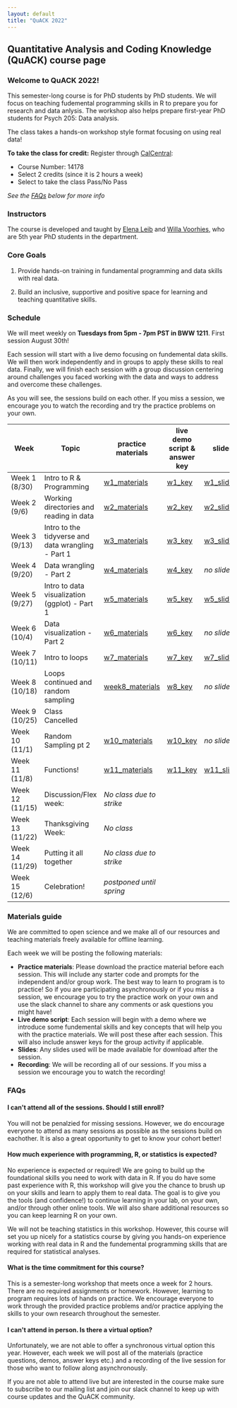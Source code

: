 ```yaml
---
layout: default
title: "QuACK 2022"
---
```

## Quantitative Analysis and Coding Knowledge (QuACK) course page

### Welcome to QuACK 2022!
This semester-long course is for PhD students by PhD students. We will focus on teaching fudemental programming skills in R to prepare you for research and data anlysis. The workshop also helps prepare first-year PhD students for Psych 205: Data analysis. 

The class takes a hands-on workshop style format focusing on using real data!

**To take the class for credit:** Register  through [CalCentral](https://calcentral.berkeley.edu/dashboard):
* Course Number: 14178
* Select 2 credits (since it is 2 hours a week)
* Select to take the class Pass/No Pass

*See the [FAQs](#faqs) below for more info*

### Instructors
The course is developed and taught by [Elena Leib](https://ucb-psychology-quack.github.io/site/about/about) and [Willa Voorhies](https://ucb-psychology-quack.github.io/site/about/about), who are 5th year PhD students in the department.

### Core Goals
1) Provide hands-on training in fundamental programming and data skills with real data.  

2) Build an inclusive, supportive and positive space for learning and teaching quantitative skills. 

### Schedule

We will meet weekly on **Tuesdays from 5pm - 7pm PST in BWW 1211**.  First session August 30th!

Each session will start with a live demo focusing on fundemental data skills. We will then work independently and in groups to apply these skills to real data. Finally, we will finish each session with a group discussion centering around challenges you faced working with the data and ways to address and overcome these challenges. 

As you will see, the sessions build on each other. If you miss a session, we encourage you to watch the recording and try the practice problems on your own. 

|  Week | Topic | practice materials | live demo script & answer key | slides | recording | 
| ------|-------|------- |  ------|-------|-------|
| Week 1 (8/30) |Intro to R & Programming|[w1_materials](week1/week1.zip)|[w1_key](week1/week1_key.R)|[w1_slides](week1/QuACK_Week1_Intro.pdf)|[w1_recording](week1/week1_recording.zip)|
| Week 2 (9/6) |Working directories and reading in data|[w2_materials](week2/week2.zip)|[w2_key](week2/week2_key.R)|[w2_slides](week2/week2_slides.pdf)|[w2_recording](https://youtu.be/Gkt84unZNnE)|
| Week 3 (9/13) |Intro to the tidyverse and data wrangling - Part 1|[w3_materials](week3/week3.zip)|[w3_key](week3/week3_key.R)|[w3_slides](week3/week3_slides.pdf)|[w3_recording](https://youtu.be/HPFYwVa8kV8)|
| Week 4 (9/20)|Data wrangling - Part 2|[w4_materials](week4/week4.zip)|[w4_key](week4/week4_key.R)|*no slides*|[w4_recording](https://youtu.be/x3HHvLZxc2o)|
| Week 5 (9/27) |Intro to data visualization (ggplot) - Part 1|[w5_materials](week5/week5.zip)|[w5_key](week5/week5_key.R)|[w5_slides](week5/DataViz-part1.pdf)|[w5_recording](https://drive.google.com/file/d/1g8E4Ee6KASm6K3phpMNumq7U-LLfI2lZ/view?usp=sharing)|
| Week 6 (10/4) |Data visualization - Part 2|[w6_materials](week6/week6.zip)|[w6_key](week6/week6_key.R)|*no slides*|[w6_recording](https://youtu.be/qqtY-uVxEJI)|
| Week 7 (10/11) |Intro to loops|[w7_materials](week7/week7_starter.R)|[w7_key](week7/week7_key.R)|[w7_slides](week7/week7_slides.pdf)|[w7_recording](https://youtu.be/ra8PE4mAZaU)|||
| Week 8 (10/18) |Loops continued and random sampling|[week8_materials](week8/week8.zip)|[w8_key](week8/week8_key.zip)|*no slides*|*see last year* [w8_recording](https://berkeley.app.box.com/s/8g6ypulaoo3e41rs8zqxzu6p4k5sv91s)|
| Week 9 (10/25) |Class Cancelled|||||
| Week 10 (11/1) |Random Sampling pt 2|[w10_materials](week10/week_10_starter.R)|[w10_key](week10/week_10_key.R)|*no slides*|[w10_recording](https://drive.google.com/file/d/1xsHh9jjkLpGulov0vKHXafB_sDqjJDms/view?usp=share_link)|
| Week 11 (11/8) |Functions!|[w11_materials](week11/week11.zip)|[w11_key](week11/week11_key.R)|[w11_slides](week11/week11_slides.pdf)|[w11_recording](https://youtu.be/uNfz156f2bI)|
| Week 12 (11/15) |Discussion/Flex week: |*No class due to strike*|||||
| Week 13 (11/22) |Thanksgiving Week: |*No class*||||
| Week 14 (11/29) |Putting it all together|*No class due to strike*||||
| Week 15 (12/6) |Celebration! |*postponed until spring*||||


### Materials guide
We are committed to open science and we make all of our resources and teaching materials freely available for offline learning.

Each week we will be posting the following materials:
* **Practice materials**: Please download the practice material before each session. This will include any starter code and prompts for the independent and/or group work. The best way to learn to program is to practice! So if you are participating asynchronously or if you miss a session, we encourage you to try the practice work on your own and use the slack channel to share any comments or ask questions you might have! 
* **Live demo script**: Each session will begin with a demo where we introduce some fundemental skills and key concepts that will help you with the practice materials. We will post these after each session. This will also include answer keys for the group activity if applicable. 
* **Slides**: Any slides used will be made available for download after the session. 
* **Recording**: We will be recording all of our sessions. If you miss a session we encourage you to watch the recording! 

### FAQs

#### I can't attend all of the sessions. Should I still enroll? 
You will not be penalzied for missing sessions. However, we do encourage everyone to attend as many sessions as possible as the sessions build on eachother. It is also a great opportunity to get to know your cohort better! 

#### How much experience with programming, R, or statistics is expected?
No experience is expected or required! We are going to build up the foundational skills you need to work with data in R. If you do have some past experience with R, this workshop will give you the chance to brush up on your skills and learn to apply them to real data. The goal is to give you the tools (and confidence!) to continue learning in your lab, on your own, and/or through other online tools. We will also share additional resources so you can keep learning R on your own.

We will not be teaching statistics in this workshop. However, this course will set you up nicely for a statistics course by giving you hands-on experience working with real data in R and the fundemental programming skills that are required for statistical analyses. 

#### What is the time commitment for this course? 
This is a semester-long workshop that meets once a week for 2 hours. There are no required assignments or homework. However, learning to program requires lots of hands on practice. We encourage everyone to work through the provided practice problems and/or practice applying the skills to your own research throughout the semester. 

#### I can't attend in person. Is there a virtual option? 
Unfortunately, we are not able to offer a synchronous virtual option this year. However, each week we will post all of the materials (practice questions, demos, answer keys etc.) and a recording of the live session for those who want to follow along asynchronously. 

If you are not able to attend live but are interested in the course make sure to subscribe to our mailing list and join our slack channel to keep up with course updates and the QuACK community.

